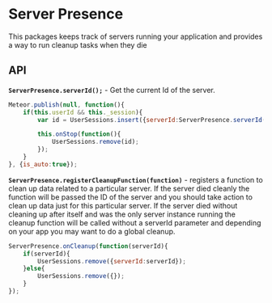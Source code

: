 # Server Presence #

This packages keeps track of servers running your application and provides a way to run cleanup tasks when they die


## API ##

**`ServerPresence.serverId();`** - Get the current Id of the server.

```javascript
Meteor.publish(null, function(){
    if(this.userId && this._session){
        var id = UserSessions.insert({serverId:ServerPresence.serverId(), userId:this.userId, sessionId:this._session.id});

        this.onStop(function(){
            UserSessions.remove(id);
        });
    }
}, {is_auto:true});
```

**`ServerPresence.registerCleanupFunction(function)`** - registers a function to clean up data related to a particular server. If the server died cleanly the function will be passed the ID of the server and you should take action to clean up data just for this particular server. If the server died without cleaning up after itself and was the only server instance running the cleanup function will be called without a serverId parameter and depending on your app you may want to do a global cleanup.

```javascript
ServerPresence.onCleanup(function(serverId){
    if(serverId){
        UserSessions.remove({serverId:serverId});
    }else{
        UserSessions.remove({});
    }
});
```
